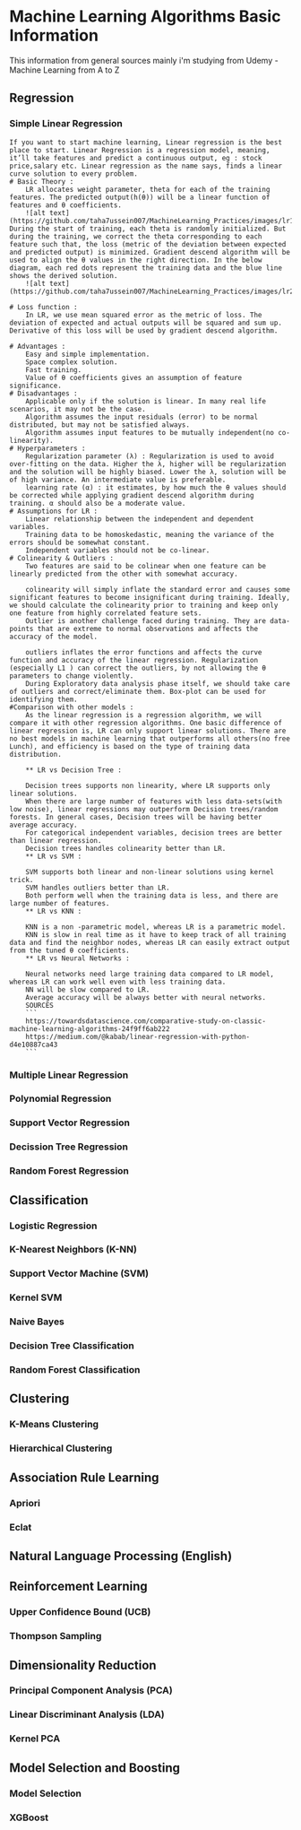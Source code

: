# Machine Learning Algorithms Basic Information
This information from general sources mainly i'm studying from Udemy - Machine Learning from A to Z

## Regression
### Simple Linear Regression
	If you want to start machine learning, Linear regression is the best place to start. Linear Regression is a regression model, meaning, it’ll take features and predict a continuous output, eg : stock price,salary etc. Linear regression as the name says, finds a linear curve solution to every problem.
	# Basic Theory :
		LR allocates weight parameter, theta for each of the training features. The predicted output(h(θ)) will be a linear function of features and θ coefficients.
		![alt text](https://github.com/taha7ussein007/MachineLearning_Practices/images/lr1.png)
	During the start of training, each theta is randomly initialized. But during the training, we correct the theta corresponding to each feature such that, the loss (metric of the deviation between expected and predicted output) is minimized. Gradient descend algorithm will be used to align the θ values in the right direction. In the below diagram, each red dots represent the training data and the blue line shows the derived solution.
		![alt text](https://github.com/taha7ussein007/MachineLearning_Practices/images/lr2.gif)

	# Loss function :
		In LR, we use mean squared error as the metric of loss. The deviation of expected and actual outputs will be squared and sum up. Derivative of this loss will be used by gradient descend algorithm.

	# Advantages :
		Easy and simple implementation.
		Space complex solution.
		Fast training.
		Value of θ coefficients gives an assumption of feature significance.
	# Disadvantages :
		Applicable only if the solution is linear. In many real life scenarios, it may not be the case.
		Algorithm assumes the input residuals (error) to be normal distributed, but may not be satisfied always.
		Algorithm assumes input features to be mutually independent(no co-linearity).
	# Hyperparameters :
		Regularization parameter (λ) : Regularization is used to avoid over-fitting on the data. Higher the λ, higher will be regularization and the solution will be highly biased. Lower the λ, solution will be of high variance. An intermediate value is preferable.
		learning rate (α) : it estimates, by how much the θ values should be corrected while applying gradient descend algorithm during training. α should also be a moderate value.
	# Assumptions for LR :
		Linear relationship between the independent and dependent variables.
		Training data to be homoskedastic, meaning the variance of the errors should be somewhat constant.
		Independent variables should not be co-linear.
	# Colinearity & Outliers :
		Two features are said to be colinear when one feature can be linearly predicted from the other with somewhat accuracy.

		colinearity will simply inflate the standard error and causes some significant features to become insignificant during training. Ideally, we should calculate the colinearity prior to training and keep only one feature from highly correlated feature sets.
		Outlier is another challenge faced during training. They are data-points that are extreme to normal observations and affects the accuracy of the model.

		outliers inflates the error functions and affects the curve function and accuracy of the linear regression. Regularization (especially L1 ) can correct the outliers, by not allowing the θ parameters to change violently.
		During Exploratory data analysis phase itself, we should take care of outliers and correct/eliminate them. Box-plot can be used for identifying them.
	#Comparison with other models :
		As the linear regression is a regression algorithm, we will compare it with other regression algorithms. One basic difference of linear regression is, LR can only support linear solutions. There are no best models in machine learning that outperforms all others(no free Lunch), and efficiency is based on the type of training data distribution.

		** LR vs Decision Tree :

		Decision trees supports non linearity, where LR supports only linear solutions.
		When there are large number of features with less data-sets(with low noise), linear regressions may outperform Decision trees/random forests. In general cases, Decision trees will be having better average accuracy.
		For categorical independent variables, decision trees are better than linear regression.
		Decision trees handles colinearity better than LR.
		** LR vs SVM :

		SVM supports both linear and non-linear solutions using kernel trick.
		SVM handles outliers better than LR.
		Both perform well when the training data is less, and there are large number of features.
		** LR vs KNN :

		KNN is a non -parametric model, whereas LR is a parametric model.
		KNN is slow in real time as it have to keep track of all training data and find the neighbor nodes, whereas LR can easily extract output from the tuned θ coefficients.
		** LR vs Neural Networks :

		Neural networks need large training data compared to LR model, whereas LR can work well even with less training data.
		NN will be slow compared to LR.
		Average accuracy will be always better with neural networks.
		SOURCES 
		```
		https://towardsdatascience.com/comparative-study-on-classic-machine-learning-algorithms-24f9ff6ab222
		https://medium.com/@kabab/linear-regression-with-python-d4e10887ca43
		```
### Multiple Linear Regression
### Polynomial Regression
### Support Vector Regression
### Decission Tree Regression
### Random Forest Regression

## Classification
### Logistic Regression
### K-Nearest Neighbors (K-NN)
### Support Vector Machine (SVM)
### Kernel SVM
### Naive Bayes
### Decision Tree Classification
### Random Forest Classification

## Clustering
### K-Means Clustering
### Hierarchical Clustering

## Association Rule Learning
### Apriori
### Eclat

## Natural Language Processing (English) 


## Reinforcement Learning
### Upper Confidence Bound (UCB)
### Thompson Sampling

## Dimensionality Reduction 
### Principal Component Analysis (PCA)
### Linear Discriminant Analysis (LDA)
### Kernel PCA

## Model Selection and Boosting
### Model Selection	
### XGBoost